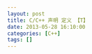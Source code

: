 ```yaml
---
layout: post
title: C/C++ 声明 定义 【T】
date: 2013-05-28 16:10:00
categories: [C++]
tags: []
---
```

       
